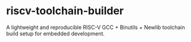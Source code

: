 # riscv-toolchain-builder
A lightweight and reproducible RISC-V GCC + Binutils + Newlib toolchain build setup for embedded development.
